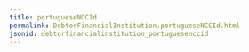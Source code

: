 ```yaml
---
title: portugueseNCCId
permalink: DebtorFinancialInstitution.portugueseNCCId.html
jsonid: debtorfinancialinstitution_portuguesenccid
---
```

